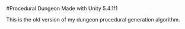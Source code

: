 #Procedural Dungeon
Made with Unity 5.4.1f1

This is the old version of my dungeon procedural generation algorithm.
